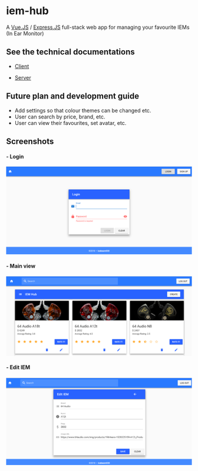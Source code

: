 # iem-hub
A [Vue.JS](https://vuejs.org/v2/guide/index.html) / [Express.JS](https://expressjs.com/) full-stack web app for managing your favourite IEMs (In Ear Monitor)


## See the technical documentations
- [Client](./client/README.md)

- [Server](./server/README.md)


## Future plan and development guide
- Add settings so that colour themes can be changed etc.
- User can search by price, brand, etc.
- User can view their favourites, set avatar, etc.


## Screenshots
#### - Login
![](./screenshots/Screenshot_1.png)


#### - Main view
![](./screenshots/Screenshot_2.png)


#### - Edit IEM
![](./screenshots/Screenshot_3.png)
